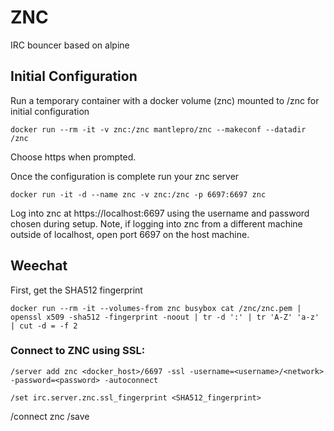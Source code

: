 # ZNC

IRC bouncer based on alpine

## Initial Configuration

Run a temporary container with a docker volume (znc) mounted to /znc for initial configuration

    docker run --rm -it -v znc:/znc mantlepro/znc --makeconf --datadir /znc

Choose https when prompted.

Once the configuration is complete run your znc server

    docker run -it -d --name znc -v znc:/znc -p 6697:6697 znc

Log into znc at https://localhost:6697 using the username and password chosen during setup. Note, if logging into znc from a different machine outside of localhost, open port 6697 on the host machine.

## Weechat

First, get the SHA512 fingerprint

    docker run --rm -it --volumes-from znc busybox cat /znc/znc.pem | openssl x509 -sha512 -fingerprint -noout | tr -d ':' | tr 'A-Z' 'a-z' | cut -d = -f 2

### Connect to ZNC using SSL:

    /server add znc <docker_host>/6697 -ssl -username=<username>/<network> -password=<password> -autoconnect

    /set irc.server.znc.ssl_fingerprint <SHA512_fingerprint>

 /connect znc
 /save

